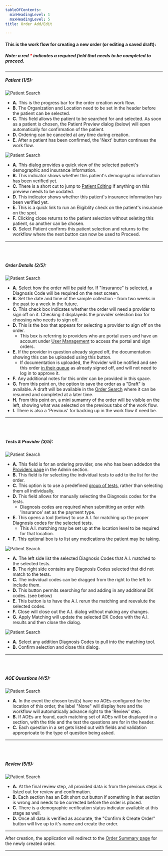 ```yaml
---
tableOfContents:
  minHeadingLevel: 1
  maxHeadingLevel: 5
title: Order Add/Edit

---
```


#### This is the work flow for creating a new order (or editing a saved draft):
##### Note: a red <b style="color: red;">*</b> indicates a required field that needs to be completed to proceed.

<hr />

##### Patient (1/5):
![Patient Search](/screenPrints/Order_Create1.png)

- **A.** This is the progress bar for the order creation work flow.
- **B.** The Organization and Location need to be set in the header before the patient can be selected.
- **C.** This field allows the patient to be searched for and selected.  As soon as a patient is chosen, the Patient Preview dialog (below) will open automatically for confirmation of the patient.
- **D.** Ordering can be canceled at any time during creation.
- **E.** After a patient has been confirmed, the 'Next' button continues the work flow.

![Patient Search](/screenPrints/Order_Create2.png)

- **A.** This dialog provides a quick view of the selected patient's demographic and insurance information.
- **B.** This indicator shows whether this patient's demographic information has been verified yet.
- **C.** There is a short cut to jump to [Patient Editing](/patients/add_edit/) if anything on this preview needs to be uodated.
- **D.** This indicator shows whether this patient's insurance information has been verified yet.
- **E.** This is a quick link to run an Eligiblity check on the patient's insurance on the spot.
- **F.** Clicking close returns to the patient selection without seleting this patient, so another can be chosen.
- **G.** Select Patient confirms this patient selection and returns to the workflow where the next button can now be used to Proceed.

<hr />
<br /><br />

##### Order Details (2/5):
![Patient Search](/screenPrints/Order_Create3.png)

- **A.** Select how the order will be paid for.  If "Insurance" is selected, a Diagnosis Code will be required on the next screen.
- **B.** Set the date and time of the sample collection - from two weeks in the past to a week in the future.
- **C.** This check box indicates whether the order will need a provider to sign off on it.  Checking it displayeds the provider selection box for choosing who needs to sign off.
- **D.** This is the box that appears for selecting a provider to sign off on the order.
    - This box is referring to providers who are portal users and have an account under [User Management](/admin/user-management/) to access the portal and sign orders.
- **E.** If the provider in question already signed off, the documentation showing this can be uploaded using this button.
    - If documentation is uploaded, the Provider will be notified and see this order [in their queue](/signorders/) as already signed off, and will not need to log in to approve it.
- **F.** Any additional notes for this order can be provided in this space.
- **G.** From this point on, the option to save the order as a "Draft" is available.  A draft will be available in the [Order Search](/orders/search/) where it can be resumed and completed at a later time.
- **H.** From this point on, a mini sumamry of the order will be visible on the left, showing what was selected on the previous tabs of the work flow.
- **I.** There is also a 'Previous' for backing up in the work flow if need be.

<hr />
<br /><br />

##### Tests & Provider (3/5):
![Patient Search](/screenPrints/Order_Create4.png)

- **A.** This field is for an ordering provider, one who has been addedon the [Providers page](/admin/providers/) in the Admin section.
- **B.** This field is for selecting the individual tests to add to the list for the order.
- **C.** This option is to use a predefined [group of tests](admin/tests/), rather than selecting them all individually.
- **D.** This field allows for manually selecting the Diagnosis codes for the tests.
    - Diagnosis codes are required when submitting an order with 'Insurance' set as the payment type.
- **E.** This opens a tool (below) to use A.I. for matching up the proper Diagnosis codes for the selected tests.  
    - This A.I. matching may be set up at the location level to be required for that location.
- **F.** This optional box is to list any medications the patient may be taking.

![Patient Search](/screenPrints/Order_Create5.png)

- **A.** The left side list the selected Diagnosis Codes that A.I. matched to the selected tests.
- **B.** The right side contains any Diagnosis Codes selected that did not match to the tests.
- **C.** The individual codes can be dragged from the right to the left to include them.
- **D.** This button permits searching for and adding in any additional DX codes. (see below)
- **E.** This button is to have the A.I. rerun the matching and reevalute the selected codes.
- **F.** Close will close out the A.I. dialog without making any changes.
- **G.** Apply Matching will update the selected DX Codes with the A.I. results and then close the dialog.

![Patient Search](/screenPrints/Order_Create8.png)

- **A.** Select any addition Diagnosis Codes to pull into the matching tool.
- **B.** Confirm selection and close this dialog.

<hr />
<br /><br />

##### AOE Questions (4/5):
![Patient Search](/screenPrints/Order_Create6.png)

- **A.** In the event the chosen test(s) have no AOEs configured for the location of this order, the label "None" will display here and the workflow will automatically advance right to the 'Review' step.
- **B.** If AOEs are found, each matching set of AOEs will be displayed in a section, with the title and the test the questions are for in the header.
- **C.** Each question in a set gets listed out with fields and validation approprioate to the type of question being asked.

<hr />
<br /><br />

##### Review (5/5):
![Patient Search](/screenPrints/Order_Create7.png)

- **A.** At the final review step, all provided data is from the previous steps is listed out for review and confirmation.
- **B.** Each section has an Edit short cut button if something in that section is wrong and needs to be corrected before the order is placed.
- **C.** There is a demographic verification status indicator available at this stage as well.
- **D.** Once all data is verified as accurate, the "Confirm & Create Order" button will live up to it's name and create the order.

<hr />

After creation, the application will redirect to the [Order Summary page](/orders/details/) for the newly created order.

<hr />